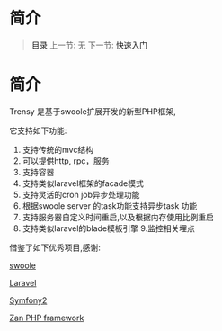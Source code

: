 #  简介

   > [目录](<README.md>)
   > 上一节: 无
   > 下一节: [快速入门](<1.2.md>)


   简介
========

   Trensy 是基于swoole扩展开发的新型PHP框架,

   它支持如下功能:

   1. 支持传统的mvc结构
   2. 可以提供http, rpc，服务
   3. 支持容器
   4. 支持类似laravel框架的facade模式
   5. 支持灵活的cron job异步处理功能
   6. 根据swoole server 的task功能支持异步task 功能
   7. 支持服务器自定义时间重启,以及根据内存使用比例重启
   8. 支持类似laravel的blade模板引擎
   9.监控相关埋点

   借鉴了如下优秀项目,感谢:

   [swoole](http://www.swoole.com/)

   [Laravel](https://laravel.com/)

   [Symfony2](http://symfony.com/)

   [Zan PHP framework](http://zanphp.io/)



